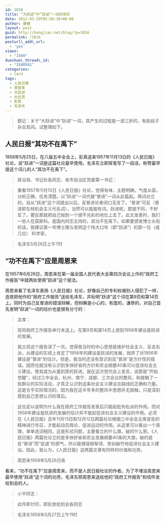 ```yaml
---
id: 1016
title: “大跃进”中“跃进”一词的来历
date: 2012-03-29T05:58:36+00:00
author: 康健
layout: post
guid: http://kangjian.net/blog/?p=1016
permalink: /1016
posturl\_add\_url:
  - 'yes'
views:
  - "1569"
duoshuo\_thread\_id:
  - "3580581"
categories:
  - Card
tags:
  - 人民日报
  - 周恩来
  - 大跃进
  - 大饥荒
  - 彭真
  - 毛泽东
---
```

> 题记：关于“大跃进”中“跃进”一词，其产生的过程是一波三折的，有些段子杂合其间。试整理如下。

## 人民日报“其功不在禹下”

1958年5月25日，在八届五中全会上，彭真送来1957年11月13日的《人民日报》社论，说“跃进”一词是这篇社论最早使用。毛泽东立即挥笔写了一段话，称赞最早提这个词儿的人“其功不在禹下”。

> 政治局、书记处各同志、省市自治区党委第一书记：

> 重看1957年11月13日《人民日报》社论，觉得有味，主题明确，气度从容，分析正确，任务清楚。以“跃进”一词代替“冒进”一词从此篇起。两词对立的。自从“跃进”这个词提出以后，反冒进论者闭口无言了。“冒进”可反（冒进即左倾机会主义代名词），当然可以振振有词。跃进呢，那就不同，不好反了。要反那就把自己抛到一个很不光彩的地位上去了。此文发表时，我们一些人在莫斯科。是国内同志主持的，其功不在禹下。如果要颁发博士头衔的话，我建议第一号博士赠与发明这个伟大口号（即“跃进”）的那一位（或几位） 科学家。

> 毛泽东5月26日上午7时

## “功不在禹下”应是周恩来

在1957年6月26日，周恩来在第一届全国人民代表大会第四次会议上作的“政府工作报告”中就两处使用“跃进”这个提法。

周恩来看了毛泽东表扬《人民日报》社论，好像自己的专利权被别人侵犯了一样，连夜把他作的“政府工作报告”送给毛泽东，并标明“跃进”这个词在第9页和第14页上。同时为自己反冒进的错误辩解，但辩解是小心的，有度的，谦恭的，对自己首先发明“跃进”一词的估价也是很有分寸的：

> 主席：

> 现将政府工作报告单行本送上。在第9页和第14页上提到1956年建设是跃进的发展。

> 我又将这个报告读了一次。觉得我当时的中心思想是维护社会主义，反击右派，从建设的实绩上肯定了1956年的建设是跃进的发展，抛弃了对1956年建设是“冒进”的估计。但是，我当时还没有意识到反“冒进”是方针性的错误。因而也就没有认识到多快好省的方针和农业纲要40条可以促进社会主义建设，使其成为从量到质的跃进。我在这次党代会上发言，说那是“开始觉醒”，经过三中全会，杭州、南宁、成都、三次会议的整风，和接触了一些群众的实际活动，才真正认识到这条社会主义建设总路线的正确和力量。这是合乎实际情况的，因为我在这半年多的整风中思想并无抵触，只是深刻感到自己思想认识的落后。

> 这也足以说明为什么我在政府工作报告发表后只能起批判右派的作用。而对1956年建设是跃进的发展的估计并不能起促进社会主义建设的作用。必须在《人民日报》去年11月13日和12月12日两篇社论根据三中全会主席宣告的精神进行号召，才能起动员舆论、促进运动的作用。从这里可以看出一个真理，单单选词相同，这是形式问题，主要看立的什么旗，破的什么邪。《人民日报》两篇社论立的是多快好省和农业发展纲要40条的大旗，破的是反“冒进”而“促退”的邪气，所以能够提纲挈领、势如破竹地促进社会主义建设。因此，我认为，《人民日报》这两篇文章有同样的价值和功劳。

> 周恩来1958年5月26日夜

看来，“功不在禹下”应是周恩来，而不是人民日报社论的作者。为了不埋没周恩来最早使用“跃进”这个词的功劳，毛泽东把周恩来送给他的“政府工作报告”和信件发给到会的人。

> 小平同志：

> 此件即付印，即刻发给到会各同志

> 毛泽东1958年5月27日上午11时